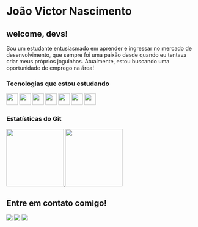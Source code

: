 # João Victor Nascimento
## welcome, devs!

Sou um estudante entusiasmado em aprender e ingressar no mercado de desenvolvimento, que sempre foi uma paixão desde quando eu tentava criar meus próprios joguinhos. Atualmente, estou buscando uma oportunidade de emprego na área!

### Tecnologias que estou estudando
<img src="https://cdn.jsdelivr.net/gh/devicons/devicon/icons/javascript/javascript-plain.svg" width="30px"/> <img src="https://cdn.jsdelivr.net/gh/devicons/devicon/icons/css3/css3-plain.svg" width="30px"/> <img src="https://cdn.jsdelivr.net/gh/devicons/devicon/icons/html5/html5-plain.svg" width="30px"/> <img src="https://cdn.jsdelivr.net/gh/devicons/devicon/icons/php/php-plain.svg" width="30px"/> <img src="https://cdn.jsdelivr.net/gh/devicons/devicon/icons/postgresql/postgresql-plain-wordmark.svg" width="30px"/> <img src="https://cdn.jsdelivr.net/gh/devicons/devicon/icons/python/python-plain.svg" width="30px"/> <img src="https://cdn.jsdelivr.net/gh/devicons/devicon/icons/git/git-plain.svg" width="30px"/>

### Estatísticas do Git

<div>
<a href="https://github.com/jv26-nascimento">
<img height="150px" src="https://github-readme-stats.vercel.app/api?username=jv26-nascimento&show_icons=true&theme=midnight-purple&include_all_commits=true&count_private=true"/>
</a>
<a href="https://github.com/jv26-nascimento">
<img height="150px" src="https://github-readme-stats.vercel.app/api/top-langs/?username=jv26-nascimento&layout=compact&langs_count=7&theme=midnight-purple"/>
</a>
</div>

## Entre em contato comigo!

<div>
<a href="https://instagram.com/jaovictor_05" target="_blank"><img src="https://img.shields.io/badge/-Instagram-%23E4405F?style=for-the-badge&logo=instagram&logoColor=white" target="_blank"></a>
<a href="mailto:jv.26.nascimento@gmail.com"><img src="https://img.shields.io/badge/Gmail-D14836?style=for-the-badge&logo=gmail&logoColor=white" target="_blank"></a>
<a href="https://www.linkedin.com/in/joao-26-nascimento" target="_blank"><img src="https://img.shields.io/badge/-LinkedIn-%230077B5?style=for-the-badge&logo=linkedin&logoColor=white" target="_blank"></a>   
</div>
